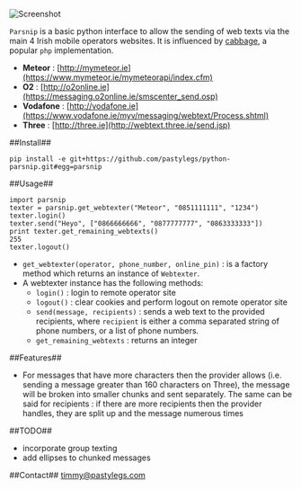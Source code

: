 ![Screenshot](https://github.com/pastylegs/python-parsnip/raw/master/parsnip-screen-small.jpg)

`Parsnip` is a basic python interface to allow the sending of web texts via the main 4 Irish mobile operators websites. It is influenced by [cabbage](http://cabbagetexter.com/), a popular `php` implementation. 

* **Meteor** : [http://mymeteor.ie](https://www.mymeteor.ie/mymeteorapi/index.cfm)
* **O2** :  [http://o2online.ie](https://messaging.o2online.ie/smscenter_send.osp)
* **Vodafone** : [http://vodafone.ie](https://www.vodafone.ie/myv/messaging/webtext/Process.shtml)
* **Three** : [http://three.ie](http://webtext.three.ie/send.jsp)

##Install##

	pip install -e git+https://github.com/pastylegs/python-parsnip.git#egg=parsnip
	
##Usage##

	import parsnip
	texter = parsnip.get_webtexter("Meteor", "0851111111", "1234")
	texter.login()
	texter.send("Heyo", ["0866666666", "0877777777", "0863333333"])
	print texter.get_remaining_webtexts()
	255
    texter.logout()
	
* `get_webtexter(operator, phone_number, online_pin)` : is a factory method which returns an instance of `Webtexter`. 
* A webtexter instance has the following methods:
  * `login()` : login to remote operator site
  * `logout()` : clear cookies and perform logout on remote operator site
  * `send(message, recipients)` : sends a web text to the provided recipients, where `recipient` is either a comma separated string of phone numbers, or a list of phone numbers. 
  * `get_remaining_webtexts` : returns an integer 

##Features##

* For messages that have more characters then the provider allows (i.e. sending a message greater than 160 characters on Three), the message will be broken into smaller chunks and sent separately. The same can be said for recipients : if there are more recipients then the provider handles, they are split up and the message numerous times

##TODO##

* incorporate group texting
* add ellipses to chunked messages

##Contact##
[timmy@pastylegs.com](mailto://timmy@pastylegs.com)
